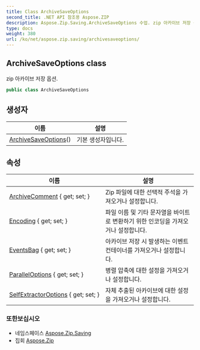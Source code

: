 ```yaml
---
title: Class ArchiveSaveOptions
second_title: .NET API 참조용 Aspose.ZIP
description: Aspose.Zip.Saving.ArchiveSaveOptions 수업. zip 아카이브 저장 옵션.
type: docs
weight: 380
url: /ko/net/aspose.zip.saving/archivesaveoptions/
---
```

## ArchiveSaveOptions class

zip 아카이브 저장 옵션.

```csharp
public class ArchiveSaveOptions
```

## 생성자

| 이름 | 설명 |
| --- | --- |
| [ArchiveSaveOptions](archivesaveoptions/)() | 기본 생성자입니다. |

## 속성

| 이름 | 설명 |
| --- | --- |
| [ArchiveComment](../../aspose.zip.saving/archivesaveoptions/archivecomment/) { get; set; } | Zip 파일에 대한 선택적 주석을 가져오거나 설정합니다. |
| [Encoding](../../aspose.zip.saving/archivesaveoptions/encoding/) { get; set; } | 파일 이름 및 기타 문자열을 바이트로 변환하기 위한 인코딩을 가져오거나 설정합니다. |
| [EventsBag](../../aspose.zip.saving/archivesaveoptions/eventsbag/) { get; set; } | 아카이브 저장 시 발생하는 이벤트 컨테이너를 가져오거나 설정합니다. |
| [ParallelOptions](../../aspose.zip.saving/archivesaveoptions/paralleloptions/) { get; set; } | 병렬 압축에 대한 설정을 가져오거나 설정합니다. |
| [SelfExtractorOptions](../../aspose.zip.saving/archivesaveoptions/selfextractoroptions/) { get; set; } | 자체 추출된 아카이브에 대한 설정을 가져오거나 설정합니다. |

### 또한보십시오

* 네임스페이스 [Aspose.Zip.Saving](../../aspose.zip.saving/)
* 집회 [Aspose.Zip](../../)


